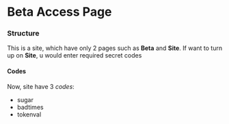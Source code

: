 # Beta Access Page

### Structure 
This is a site, which have only 2 pages such as **Beta** and **Site**.
If want to turn up on **Site**, u would enter required secret codes

#### Codes

Now, site have 3 *codes*: 

- sugar
- badtimes
- tokenval